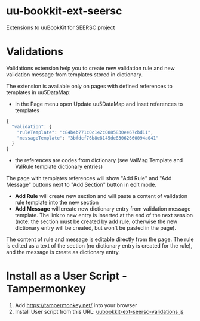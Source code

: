 # uu-bookkit-ext-seersc
Extensions to uuBookKit for SEERSC project

# Validations
Validations extension help you to create new validation rule and new validation message from templates stored in dictionary.

The extension is available only on pages with defined references to templates in uu5DataMap:
- In the Page menu open Update uu5DataMap and inset references to templates
```javascript
{
  "validation": {
    "ruleTemplate": "c84b4b771c0c142c0885830ee67cbd11",
    "messageTemplate": "3bfdcf76b8e8145de83062660094a041"
  }
}
```
- the references are codes from dictionary (see ValMsg Template and ValRule template dictionary entries)

The page with templates references will show "Add Rule" and "Add Message" buttons next to "Add Section" button in edit mode.
- **Add Rule** will create new section and will paste a content of validation rule template into the new section
- **Add Message** will create new dictionary entry from validation message template. The link to new entry is inserted at the end of the next session (note: the section must be created by add rule, otherwise the new dictionary entry will be created, but won't be pasted in the page).

The content of rule and message is editable directly from the page. The rule is edited as a text of the section (no dictionary entry is created for the rule), and the message is create as dictionary entry.

# Install as a User Script - Tampermonkey
1. Add https://tampermonkey.net/ into your browser
2. Install User script from this URL: [uubookkit-ext-seersc-validations.js](https://github.com/uubookkitext/uu-bookkit-ext-seersc/raw/master/browser/uubookkit-ext-seersc-validations.js)
